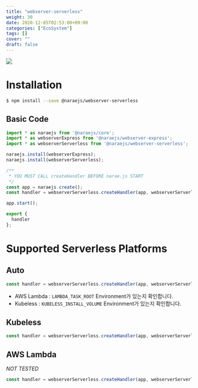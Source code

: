 ```yaml
---
title: "webserver-serverless"
weight: 30
date: 2020-12-05T02:53:00+09:00
categories: ["EcoSystem"]
tags: []
cover: ""
draft: false
---
```


<div class="no-color-anker" style="font-size: 1.5em">
    <a href="https://github.com/naraejs/naraejs"><i class="fab fa-github"></i></a>
    <a href="https://www.npmjs.com/package/@naraejs/webserver-serverless"><img src="https://img.shields.io/npm/v/@naraejs/webserver-serverless.svg" /></a>
</div>

# Installation

```bash
$ npm install --save @naraejs/webserver-serverless
```

## Basic Code

```typescript
import * as naraejs from '@naraejs/core';
import * as webserverExpress from '@naraejs/webserver-express';
import * as webserverServerless from '@naraejs/webserver-serverless';

naraejs.install(webserverExpress);
naraejs.install(webserverServerless);

/**
 * YOU MUST CALL createHandler BEFORE narae.js START
 */
const app = naraejs.create();
const handler = webserverServerless.createHandler(app, webserverServerless.ServerlessPlatform.KUBELESS);

app.start();

export {
  handler
};
```

# Supported Serverless Platforms

## Auto

```typescript
const handler = webserverServerless.createHandler(app, webserverServerless.ServerlessPlatform.AUTO);
```

* AWS Lambda : `LAMBDA_TASK_ROOT` Environment가 있는지 확인합니다.
* Kubeless : `KUBELESS_INSTALL_VOLUME` Environment가 있는지 확인합니다.



## Kubeless

```typescript
const handler = webserverServerless.createHandler(app, webserverServerless.ServerlessPlatform.KUBELESS);
```

## AWS Lambda

*NOT TESTED*

```typescript
const handler = webserverServerless.createHandler(app, webserverServerless.ServerlessPlatform.AWS_LAMBDA);
```
